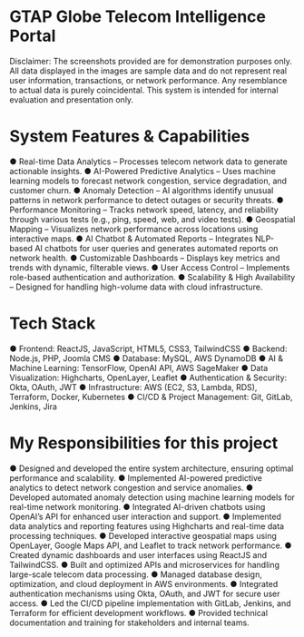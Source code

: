 # GTAP Globe Telecom Intelligence Portal
Disclaimer: The screenshots provided are for demonstration purposes only. All data displayed in the images are sample data and do not represent real user information, transactions, or network performance. Any resemblance to actual data is purely coincidental. This system is intended for internal evaluation and presentation only.

# System Features & Capabilities
● Real-time Data Analytics – Processes telecom network data to generate actionable insights.
● AI-Powered Predictive Analytics – Uses machine learning models to forecast network congestion, service degradation, and customer churn.
● Anomaly Detection – AI algorithms identify unusual patterns in network performance to detect outages or security threats.
● Performance Monitoring – Tracks network speed, latency, and reliability through various tests (e.g., ping, speed, web, and video tests).
● Geospatial Mapping – Visualizes network performance across locations using interactive maps.
● AI Chatbot & Automated Reports – Integrates NLP-based AI chatbots for user queries and generates automated reports on network health.
● Customizable Dashboards – Displays key metrics and trends with dynamic, filterable views.
● User Access Control – Implements role-based authentication and authorization.
● Scalability & High Availability – Designed for handling high-volume data with cloud infrastructure.

# Tech Stack
● Frontend: ReactJS, JavaScript, HTML5, CSS3, TailwindCSS
● Backend: Node.js, PHP, Joomla CMS
● Database: MySQL, AWS DynamoDB
● AI & Machine Learning: TensorFlow, OpenAI API, AWS SageMaker
● Data Visualization: Highcharts, OpenLayer, Leaflet
● Authentication & Security: Okta, OAuth, JWT
● Infrastructure: AWS (EC2, S3, Lambda, RDS), Terraform, Docker, Kubernetes
● CI/CD & Project Management: Git, GitLab, Jenkins, Jira

# My Responsibilities for this project
● Designed and developed the entire system architecture, ensuring optimal performance and scalability.
● Implemented AI-powered predictive analytics to detect network congestion and service anomalies.
● Developed automated anomaly detection using machine learning models for real-time network monitoring.
● Integrated AI-driven chatbots using OpenAI’s API for enhanced user interaction and support.
● Implemented data analytics and reporting features using Highcharts and real-time data processing techniques.
● Developed interactive geospatial maps using OpenLayer, Google Maps API, and Leaflet to track network performance.
● Created dynamic dashboards and user interfaces using ReactJS and TailwindCSS.
● Built and optimized APIs and microservices for handling large-scale telecom data processing.
● Managed database design, optimization, and cloud deployment in AWS environments.
● Integrated authentication mechanisms using Okta, OAuth, and JWT for secure user access.
● Led the CI/CD pipeline implementation with GitLab, Jenkins, and Terraform for efficient development workflows.
● Provided technical documentation and training for stakeholders and internal teams.
